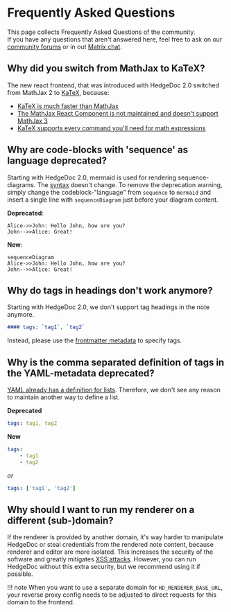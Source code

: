 # Frequently Asked Questions

This page collects Frequently Asked Questions of the community.  
If you have any questions that aren't answered here, feel free to ask on our
[community forums][hedgedoc-community] or in out [Matrix chat][matrix.org-url].

[matrix.org-url]: https://chat.hedgedoc.org
[hedgedoc-community]: https://community.hedgedoc.org

## Why did you switch from MathJax to KaTeX?

The new react frontend, that was introduced with HedgeDoc 2.0 switched from MathJax 2
to [KaTeX][katex], because:

- [KaTeX is much faster than MathJax](https://www.intmath.com/cg5/katex-mathjax-comparison.php?processor=MathJax )
- [The MathJax React Component is not maintained and doesn't support MathJax 3](https://github.com/wko27/react-mathjax)
- [KaTeX supports every command you'll need for math expressions](https://katex.org/docs/supported.html)

[katex]: https://katex.org/

## Why are code-blocks with 'sequence' as language deprecated?

Starting with HedgeDoc 2.0, mermaid is used for rendering sequence-diagrams.
The [syntax][mermaid-syntax] doesn't change. To remove the deprecation warning, simply change the
codeblock-"language" from `sequence` to `mermaid` and insert a single line with `sequenceDiagram`
just before your diagram content.

**Deprecated**:

```sequence
Alice->>John: Hello John, how are you?
John-->>Alice: Great!
```

**New**:

```mermaid
sequenceDiagram
Alice->>John: Hello John, how are you?
John-->>Alice: Great!
```

[mermaid-syntax]: https://mermaid-js.github.io/mermaid/#/sequenceDiagram

## Why do tags in headings don't work anymore?

Starting with HedgeDoc 2.0, we don't support tag headings in the note anymore.

```markdown
#### tags: `tag1`, `tag2`
```

Instead, please use the [frontmatter metadata][frontmatter] to specify tags.

[frontmatter]: https://demo.hedgedoc.org/yaml-metadata#tags

## Why is the comma separated definition of tags in the YAML-metadata deprecated?

[YAML already has a definition for lists](https://yaml.org/spec/1.2/spec.html#id2759963).
Therefore, we don't see any reason to maintain another way to define a list.

<!-- markdownlint-disable no-emphasis-as-heading -->
**Deprecated**
<!-- markdownlint-enable no-emphasis-as-heading -->

```yaml
tags: tag1, tag2
```

<!-- markdownlint-disable no-emphasis-as-heading -->
**New**
<!-- markdownlint-enable no-emphasis-as-heading -->

```yaml
tags:
    - tag1
    - tag2
```

<!-- markdownlint-disable no-emphasis-as-heading -->
*or*
<!-- markdownlint-enable no-emphasis-as-heading -->

```yaml
tags: ['tag1', 'tag2']
```

## Why should I want to run my renderer on a different (sub-)domain?

If the renderer is provided by another domain, it's way harder to manipulate HedgeDoc or
steal credentials from the rendered note content, because renderer and editor are more isolated.
This increases the security of the software and greatly mitigates [XSS attacks][xss].
However, you can run HedgeDoc without this extra security, but we recommend using it if possible.

!!! note
    When you want to use a separate domain for `HD_RENDERER_BASE_URL`, your reverse proxy config
    needs to be adjusted to direct requests for this domain to the frontend.

[xss]: https://en.wikipedia.org/wiki/Cross-site_scripting
